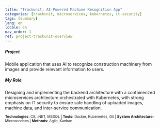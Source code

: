 ```yaml
---
title: "Trackunit: AI-Powered Machine Recognition App"
categories: [trackunit, microservices, kubernetes, it-security]
tags: [summary]
lang: en
locale: en
nav_order: 1
ref: project-trackunit-overview
---
```

##### Project
Mobile application that uses AI to recognize construction machinery from images and provide relevant information to users.

##### My Role
Designing and implementing the backend architecture with a containerized microservices architecture orchestrated with Kubernetes, with strong emphasis on IT security to ensure safe handling of uploaded images, machine data, and inter-service communication.

<small> **Technologies:** C#, .NET, MSSQL | **Tools:** Docker, Kubernetes, Git | **System Architecture:** Microservices | **Methods:** Agile, Kanban</small>
